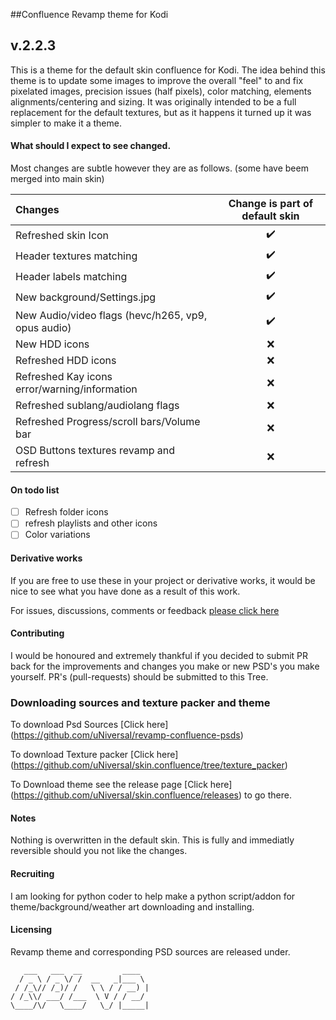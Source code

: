 ##Confluence Revamp theme for Kodi
## v.2.2.3

This is a theme for the default skin confluence for Kodi.
The idea behind this theme is to update some images to improve the overall "feel" to and fix pixelated images, precision issues (half pixels), color matching, elements alignments/centering and sizing.
It was originally intended to be a full replacement for the default textures, but as it happens it turned up it was simpler to make it a theme.

#### What should I expect to see changed. 

Most changes are subtle however they are as follows. (some have beem merged into main skin)

Changes | Change is part of default skin 
:----|:---:
Refreshed skin Icon | :heavy_check_mark:
Header textures matching | :heavy_check_mark:
Header labels matching | :heavy_check_mark:
New background/Settings.jpg | :heavy_check_mark:
New Audio/video flags (hevc/h265, vp9, opus audio) | :heavy_check_mark:
New HDD icons | :x:
Refreshed HDD icons | :x:
Refreshed Kay icons error/warning/information | :x:
Refreshed sublang/audiolang flags | :x:
Refreshed Progress/scroll bars/Volume bar | :x:
OSD Buttons textures revamp and refresh | :x:

#### On todo list
- [ ] Refresh folder icons
- [ ] refresh playlists and other icons
- [ ] Color variations

#### Derivative works

If you are free to use these in your project or derivative works, it would be nice to see what you have done as a result of this work.

For issues, discussions, comments or feedback [please click here](https://github.com/uNiversaI/skin.confluence/issues)

#### Contributing

I would be honoured and extremely thankful if you decided to submit PR back for the improvements and changes you make or new PSD's you make yourself.
PR's (pull-requests) should be submitted to this Tree.

### Downloading sources and texture packer and theme

To download Psd Sources [Click here] (https://github.com/uNiversaI/revamp-confluence-psds)

To download Texture packer [Click here] (https://github.com/uNiversaI/skin.confluence/tree/texture_packer)

To Download theme see the release page [Click here] (https://github.com/uNiversaI/skin.confluence/releases) to go there.

#### Notes
Nothing is overwritten in the default skin. This is fully and immediatly reversible should you not like the changes. 


#### Recruiting
I am looking for python coder to help make a python script/addon for theme/background/weather art downloading and installing.

#### Licensing

Revamp theme and corresponding PSD sources are released under.

```
   ___   ___  __         ____  
  / _ \ / _ \/ /  __   _|___ \ 
 / /_\// /_)/ /   \ \ / / __) |
/ /_\\/ ___/ /___  \ V / / __/ 
\____/\/   \____/   \_/ |_____|

```
